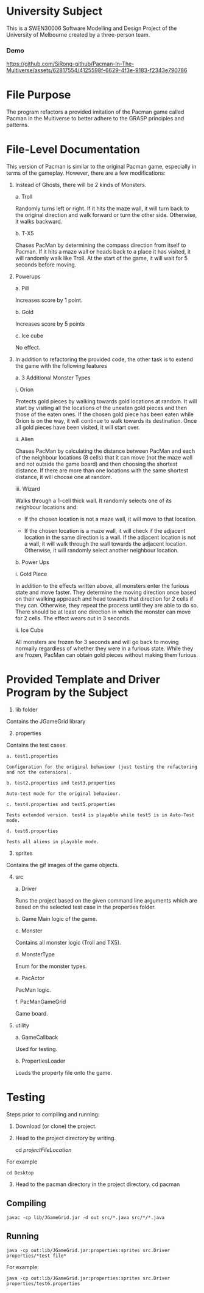 # University Subject
This is a SWEN30006 Software Modelling and Design Project of the University of Melbourne created by a three-person team.

### Demo

https://github.com/SiRong-github/Pacman-In-The-Multiverse/assets/62817554/4125598f-6629-4f3e-9183-f2343e790786

# File Purpose
The program refactors a provided imitation of the Pacman game called Pacman in the Multiverse to better adhere to the GRASP principles and patterns.

# File-Level Documentation
This version of Pacman is similar to the original Pacman game, especially in terms of the gameplay. However, there are a few modifications:

1. Instead of Ghosts, there will be 2 kinds of Monsters.

    a. Troll

    Randomly turns left or right. If it hits the maze wall, it will turn back to the original direction and walk forward or turn the other side. Otherwise, it walks backward.

	b. T-X5
	
    Chases PacMan by determining the compass direction from itself to Pacman. If it hits a maze wall or heads back to a place it has visited, it will randomly walk like Troll. At the start of the game, it will wait for 5 seconds before moving. 

3. Powerups

	a. Pill

    Increases score by 1 point.

	b. Gold

	Increases score by 5 points

	c. Ice cube 

	No effect.

4. In addition to refactoring the provided code, the other task is to extend the game with the following features

	a. 3 Additional Monster Types

	i. Orion 

    Protects gold pieces by walking towards gold locations at random. It will start by visiting all the locations of the uneaten gold pieces and then those of the eaten ones. If the chosen gold piece has been eaten while Orion is on the way, it will continue to walk towards its destination. Once all gold pieces have been visited, it will start over.

	ii. Alien

    Chases PacMan by calculating the distance between PacMan and each of the neighbour locations (8 cells) that it can move (not the maze wall and not outside the game board) and then choosing the shortest distance. If there are more than one locations with the same shortest distance, it will choose one at random.

	iii. Wizard

    Walks through a 1-cell thick wall. It randomly selects one of its neighbour locations and:

    *  If the chosen location is not a maze wall, it will move to that location.

    * If the chosen location is a maze wall, it will check if the adjacent location in the same direction is a wall. If the adjacent location is not a wall, it will walk through the wall towards the adjacent location. Otherwise, it will randomly select another neighbour location.

	b. Power Ups

	i. Gold Piece

    In addition to the effects written above, all monsters enter the furious state and move faster. They determine the moving direction once based on their walking approach and head towards that direction for 2 cells if they can. Otherwise, they repeat the process until they are able to do so. There should be at least one direction in which the monster can move for 2 cells. The effect wears out in 3 seconds.

	ii. Ice Cube

    All monsters are frozen for 3 seconds and will go back to moving normally regardless of whether they were in a furious state. While they are frozen, PacMan can obtain gold pieces without making them furious.

# Provided Template and Driver Program by the Subject

1. lib folder

Contains the JGameGrid library

2. properties 

Contains the test cases. 

    a. test1.properties

    Configuration for the original behaviour (just testing the refactoring and not the extensions).

    b. test2.properties and test3.properties
		
    Auto-test mode for the original behaviour.

    c. test4.properties and test5.properties

    Tests extended version. test4 is playable while test5 is in Auto-Test mode.

    d. test6.properties

    Tests all aliens in playable mode.

3. sprites

Contains the gif images of the game objects.

4. src
   
    a. Driver

    Runs the project based on the given command line arguments which are based on the selected test case in the properties folder.

    b. Game
    Main logic of the game.
     
    c. Monster

    Contains all monster logic (Troll and TX5).

    d. MonsterType
	
    Enum for the monster types.

    e. PacActor

    PacMan logic.

    f. PacManGameGrid

    Game board.

5. utility 

    a. GameCallback

    Used for testing.

    b. PropertiesLoader

    Loads the property file onto the game.


# Testing

Steps prior to compiling and running:
1. Download (or clone) the project.
2. Head to the project directory by writing.

	cd *projectFileLocation*
 
 For example
 	
  	cd Desktop

3. Head to the pacman directory in the project directory.
	cd pacman

## Compiling

	javac -cp lib/JGameGrid.jar -d out src/*.java src/*/*.java

## Running

	java -cp out:lib/JGameGrid.jar:properties:sprites src.Driver properties/*test file*

For example:

	java -cp out:lib/JGameGrid.jar:properties:sprites src.Driver properties/test6.properties
